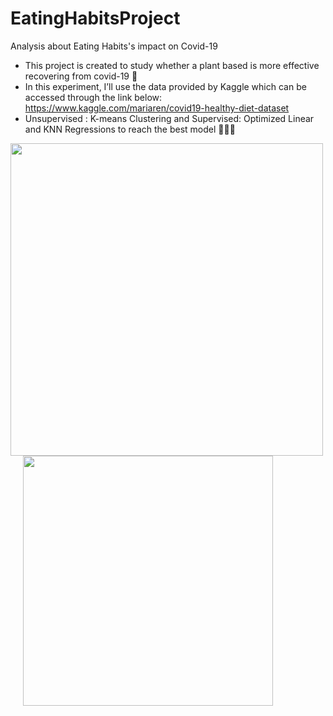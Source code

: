 # EatingHabitsProject
Analysis about  Eating Habits's impact on Covid-19

* This project is created to study whether a plant based is more effective recovering from covid-19 🌱
* In this experiment, I’ll use the data provided by Kaggle which can be accessed through the link below: https://www.kaggle.com/mariaren/covid19-healthy-diet-dataset 
* Unsupervised : K-means Clustering and Supervised: Optimized Linear and KNN Regressions to reach the best model 👩🏻‍💻
<p float="left">
  <img src="https://user-images.githubusercontent.com/56784195/151670567-c305414a-4985-4c9d-8fc4-79e680e07998.png" width="500" />
  <img src="https://user-images.githubusercontent.com/56784195/151670676-7ccbca86-0df5-4fd3-9f87-173dce121215.png" hspace="20" width="400" /> 

</p>
